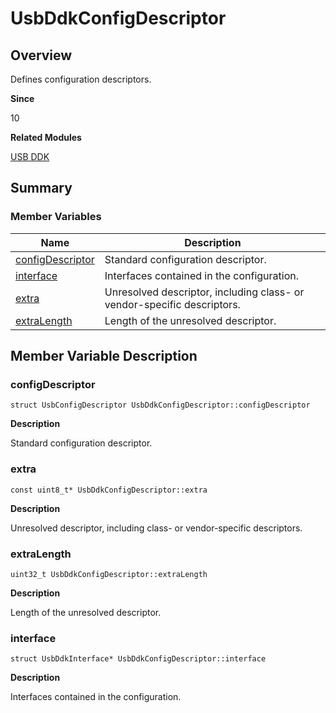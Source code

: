 # UsbDdkConfigDescriptor


## Overview

Defines configuration descriptors.

**Since**

10

**Related Modules**

[USB DDK](_usb_ddk.md)


## Summary


### Member Variables

| Name| Description|
| -------- | -------- |
| [configDescriptor](#configdescriptor) | Standard configuration descriptor.|
| [interface](#interface) | Interfaces contained in the configuration.|
| [extra](#extra) | Unresolved descriptor, including class- or vendor-specific descriptors.|
| [extraLength](#extralength) | Length of the unresolved descriptor.|


## Member Variable Description


### configDescriptor


```
struct UsbConfigDescriptor UsbDdkConfigDescriptor::configDescriptor
```

**Description**

Standard configuration descriptor.


### extra


```
const uint8_t* UsbDdkConfigDescriptor::extra
```

**Description**

Unresolved descriptor, including class- or vendor-specific descriptors.


### extraLength


```
uint32_t UsbDdkConfigDescriptor::extraLength
```

**Description**

Length of the unresolved descriptor.


### interface


```
struct UsbDdkInterface* UsbDdkConfigDescriptor::interface
```

**Description**

Interfaces contained in the configuration.

